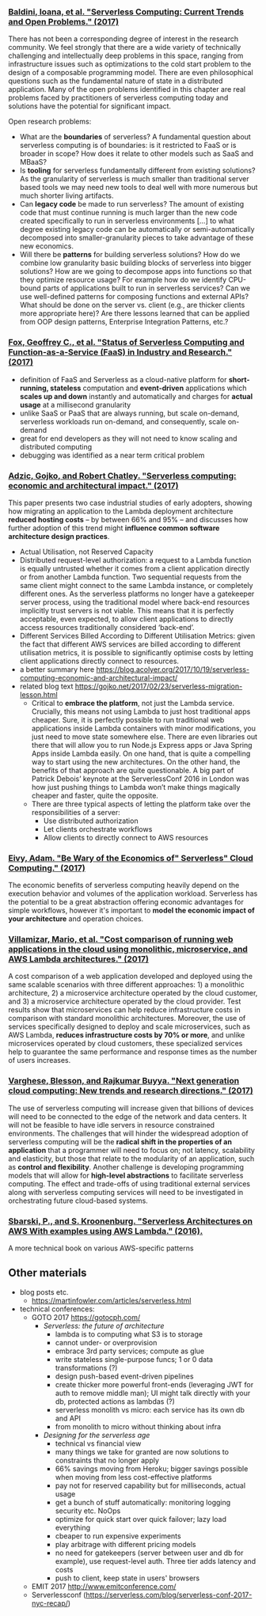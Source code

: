 ### [Baldini, Ioana, et al. "Serverless Computing: Current Trends and Open Problems." (2017)](https://arxiv.org/abs/1706.03178)
There has not been a corresponding degree of interest in the research community. We feel strongly that there are a wide variety of technically challenging and intellectually deep problems in this space, ranging from infrastructure issues such as optimizations to the cold start problem to the design of a composable programming model. There are even philosophical questions such as the fundamental nature of state in a distributed application. Many of the open problems identified in this chapter are real problems faced by practitioners of serverless computing today and solutions have the potential for significant impact.

Open research problems:
- What are the **boundaries** of serverless? A fundamental question about serverless computing is of boundaries: is it restricted to FaaS or is broader in scope? How does it relate to other models such as SaaS and MBaaS?
- Is **tooling** for serverless fundamentally different from existing solutions? As the granularity of serverless is much smaller than traditional server based tools we may need new tools to deal well with more numerous but much shorter living artifacts.
- Can **legacy code** be made to run serverless? The amount of existing code that must continue running is much larger than the new code created specifically to run in serverless environments [...] to what degree existing legacy code can be automatically or semi-automatically decomposed into smaller-granularity pieces to take advantage of these new economics.
- Will there be **patterns** for building serverless solutions? How do we combine low granularity basic building blocks of serverless into bigger solutions? How are we going to decompose apps into functions so that they optimize resource usage? For example how do we identify CPU-bound parts of applications built to run in serverless services? Can we use well-defined patterns for composing functions and external APIs? What should be done on the server vs. client (e.g., are thicker clients more appropriate here)? Are there lessons learned that can be applied from OOP design patterns, Enterprise Integration Patterns, etc.?

### [Fox, Geoffrey C., et al. "Status of Serverless Computing and Function-as-a-Service (FaaS) in Industry and Research." (2017)](https://arxiv.org/abs/1708.08028)

- definition of FaaS and Serverless as a cloud-native platform for **short-running, stateless** computation  and **event-driven** applications which **scales up and down** instantly and automatically and charges for **actual usage** at a millisecond granularity
- unlike SaaS or PaaS that are always running, but scale on-demand, serverless workloads run on-demand, and consequently, scale on-demand
- great for end developers as they will not need to know scaling and distributed computing
- debugging was identified as a near term critical problem

### [Adzic, Gojko, and Robert Chatley. "Serverless computing: economic and architectural impact." (2017)](http://www.doc.ic.ac.uk/~rbc/papers/fse-serverless-17.pdf)

This paper presents two case industrial studies of early adopters, showing how migrating an application to the Lambda deployment architecture **reduced hosting costs** – by between 66% and 95% – and discusses how further adoption of this trend might **influence common software architecture design practices**.
- Actual Utilisation, not Reserved Capacity
- Distributed request-level authorization: a request to a Lambda function is equally untrusted whether it comes from a client application directly or from another Lambda function. Two sequential requests from the same client might connect to the same Lambda instance, or completely different ones. As the serverless platforms no longer have a gatekeeper server process, using the traditional model where back-end resources implicitly trust servers is not viable. This means that it is perfectly acceptable, even expected, to allow client applications to directly access resources traditionally considered ‘back-end’.
- Different Services Billed According to Different Utilisation Metrics: given the fact that different AWS services are billed according to different utilisation metrics, it is possible to significantly optimise costs by letting client applications directly connect to resources.
- a better summary here https://blog.acolyer.org/2017/10/19/serverless-computing-economic-and-architectural-impact/
- related blog text https://gojko.net/2017/02/23/serverless-migration-lesson.html
  - Critical to **embrace the platform**, not just the Lambda service. Crucially, this means not using Lambda to just host traditional apps cheaper. Sure, it is perfectly possible to run traditional web applications inside Lambda containers with minor modifications, you just need to move state somewhere else. There are even libraries out there that will allow you to run Node.js Express apps or Java Spring Apps inside Lambda easily. On one hand, that is quite a compelling way to start using the new architectures. On the other hand, the benefits of that approach are quite questionable. A big part of Patrick Debois’ keynote at the ServerlessConf 2016 in London was how just pushing things to Lambda won’t make things magically cheaper and faster, quite the opposite.
  - There are three typical aspects of letting the platform take over the responsibilities of a server:
    - Use distributed authorization
    - Let clients orchestrate workflows
    - Allow clients to directly connect to AWS resources


### [Eivy, Adam. "Be Wary of the Economics of" Serverless" Cloud Computing." (2017)](http://ieeexplore.ieee.org/abstract/document/7912239/)

The economic benefits of serverless computing heavily depend on the execution behavior and volumes of the application workload. Serverless has the potential to be a great abstraction offering economic advantages for simple workflows, however it's important to **model the economic impact of your architecture** and operation choices.

### [Villamizar, Mario, et al. "Cost comparison of running web applications in the cloud using monolithic, microservice, and AWS Lambda architectures." (2017)](https://link.springer.com/article/10.1007/s11761-017-0208-y)

A cost comparison of a web application developed and deployed using the same scalable scenarios with three different approaches: 1) a monolithic architecture, 2) a microservice architecture operated by the cloud customer, and 3) a microservice architecture operated by the cloud provider. Test results show that microservices can help reduce infrastructure costs in comparison with standard monolithic architectures. Moreover, the use of services specifically designed to deploy and scale microservices, such as AWS Lambda, **reduces infrastructure costs by 70% or more**, and unlike microservices operated by cloud customers, these specialized services help to guarantee the same performance and response times as the number of users increases.

### [Varghese, Blesson, and Rajkumar Buyya. "Next generation cloud computing: New trends and research directions." (2017)](http://www.sciencedirect.com/science/article/pii/S0167739X17302224)

The use of serverless computing will increase given that billions of devices will need to be connected to the edge of the network and data centers. It will not be feasible to have idle servers in resource constrained environments. The challenges that will hinder the widespread adoption of serverless computing will be the **radical shift in the properties of an application** that a programmer will need to focus on; not latency, scalability and elasticity, but those that relate to the modularity of an application, such as **control and flexibility**. Another challenge is developing programming models that will allow for **high-level abstractions** to facilitate serverless computing. The effect and trade-offs of using traditional external services along with serverless computing services will need to be investigated in orchestrating future cloud-based systems.

### [Sbarski, P., and S. Kroonenburg. "Serverless Architectures on AWS With examples using AWS Lambda." (2016).](https://www.manning.com/books/serverless-architectures-on-aws)
A more technical book on various AWS-specific patterns

## Other materials

- blog posts etc.
  - https://martinfowler.com/articles/serverless.html
- technical conferences:
  - GOTO 2017 https://gotocph.com/
    - *Serverless: the future of architecture*
      - lambda is to computing what S3 is to storage
      - cannot under- or overprovision
      - embrace 3rd party services; compute as glue
      - write stateless single-purpose funcs; 1 or 0 data transformations (?)
      - design push-based event-driven pipelines
      - create thicker more powerful front-ends (leveraging JWT for auth to remove middle man); UI might talk directly with your db, protected actions as lambdas (?)
      - serverless monolith vs micro: each service has its own db and API
      - from monolith to micro without thinking about infra
    - *Designing for the serverless age*
      - technical vs financial view
      - many things we take for granted are now solutions to constraints that no longer apply
      - 66% savings moving from Heroku; bigger savings possible when moving from less cost-effective platforms
      - pay not for reserved capability but for milliseconds, actual usage
      - get a bunch of stuff automatically: monitoring logging security etc. NoOps
      - optimize for quick start over quick failover; lazy load everything
      - cbeaper to run expensive experiments
      - play arbitrage with different pricing models
      - no need for gatekeepers (server between user and db for example), use request-level auth. Three tier adds latency and costs
      - push to client, keep state in users' browsers
  - EMIT 2017 http://www.emitconference.com/
  - Serverlessconf (https://serverless.com/blog/serverless-conf-2017-nyc-recap/)
